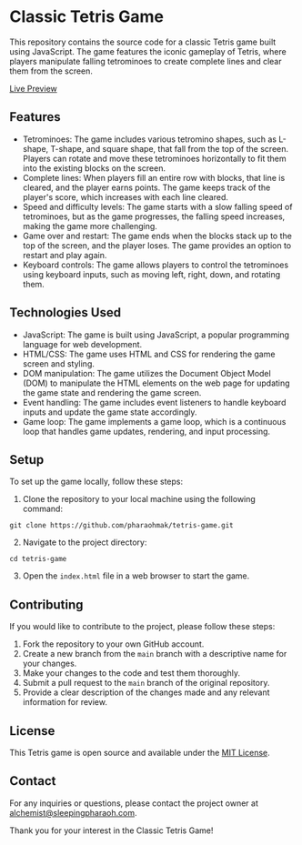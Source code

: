 # Classic Tetris Game

This repository contains the source code for a classic Tetris game built using JavaScript. The game features the iconic gameplay of Tetris, where players manipulate falling tetrominoes to create complete lines and clear them from the screen.

[Live Preview](https://pharaohmak.github.io/tetris-game/)

## Features

- Tetrominoes: The game includes various tetromino shapes, such as L-shape, T-shape, and square shape, that fall from the top of the screen. Players can rotate and move these tetrominoes horizontally to fit them into the existing blocks on the screen.
- Complete lines: When players fill an entire row with blocks, that line is cleared, and the player earns points. The game keeps track of the player's score, which increases with each line cleared.
- Speed and difficulty levels: The game starts with a slow falling speed of tetrominoes, but as the game progresses, the falling speed increases, making the game more challenging.
- Game over and restart: The game ends when the blocks stack up to the top of the screen, and the player loses. The game provides an option to restart and play again.
- Keyboard controls: The game allows players to control the tetrominoes using keyboard inputs, such as moving left, right, down, and rotating them.

## Technologies Used

- JavaScript: The game is built using JavaScript, a popular programming language for web development.
- HTML/CSS: The game uses HTML and CSS for rendering the game screen and styling.
- DOM manipulation: The game utilizes the Document Object Model (DOM) to manipulate the HTML elements on the web page for updating the game state and rendering the game screen.
- Event handling: The game includes event listeners to handle keyboard inputs and update the game state accordingly.
- Game loop: The game implements a game loop, which is a continuous loop that handles game updates, rendering, and input processing.

## Setup

To set up the game locally, follow these steps:

1. Clone the repository to your local machine using the following command:
```
git clone https://github.com/pharaohmak/tetris-game.git
```
2. Navigate to the project directory:
```
cd tetris-game
```
3. Open the `index.html` file in a web browser to start the game.

## Contributing

If you would like to contribute to the project, please follow these steps:

1. Fork the repository to your own GitHub account.
2. Create a new branch from the `main` branch with a descriptive name for your changes.
3. Make your changes to the code and test them thoroughly.
4. Submit a pull request to the `main` branch of the original repository.
5. Provide a clear description of the changes made and any relevant information for review.

## License

This Tetris game is open source and available under the [MIT License](LICENSE).

## Contact

For any inquiries or questions, please contact the project owner at [alchemist@sleepingpharaoh.com](mailto:alchemist@sleepingpharaoh.com).

Thank you for your interest in the Classic Tetris Game!
